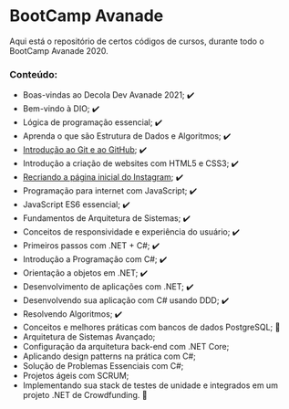 # BootCamp Avanade
Aqui está o repositório de certos códigos de cursos, durante todo o BootCamp Avanade 2020.

### Conteúdo:
  - Boas-vindas ao Decola Dev Avanade 2021; :heavy_check_mark:
  - Bem-vindo à DIO; :heavy_check_mark:
  - Lógica de programação essencial; :heavy_check_mark:
  - Aprenda o que são Estrutura de Dados e Algoritmos; :heavy_check_mark:
  - <a href = "https://github.com/Davi-Mota-Nogueira/workspace-bootcamp-avanade/tree/master/livro-receitas">Introdução ao Git e ao GitHub</a>; :heavy_check_mark:
  - Introdução a criação de websites com HTML5 e CSS3; :heavy_check_mark:
  - <a href = "https://github.com/Davi-Mota-Nogueira/workspace-bootcamp-avanade/tree/master/recriacao-instagram">Recriando a página inicial do Instagram</a>; :heavy_check_mark:
  - Programação para internet com JavaScript; :heavy_check_mark:
  - JavaScript ES6 essencial; :heavy_check_mark:
  - Fundamentos de Arquitetura de Sistemas; :heavy_check_mark:
  - Conceitos de responsividade e experiência do usuário; :heavy_check_mark:
  - Primeiros passos com .NET + C#; :heavy_check_mark:
  - Introdução a Programação com C#; :heavy_check_mark:
  - Orientação a objetos em .NET; :heavy_check_mark:
  - Desenvolvimento de aplicações com .NET; :heavy_check_mark:
  - Desenvolvendo sua aplicação com C# usando DDD; :heavy_check_mark:
  - Resolvendo Algoritmos; :heavy_check_mark:
  - Conceitos e melhores práticas com bancos de dados PostgreSQL; :memo:
  - Arquitetura de Sistemas Avançado;
  - Configuração da arquitetura back-end com .NET Core;
  - Aplicando design patterns na prática com C#;
  - Solução de Problemas Essenciais com C#;
  - Projetos ágeis com SCRUM;
  - Implementando sua stack de testes de unidade e integrados em um projeto .NET de Crowdfunding. :checkered_flag:
